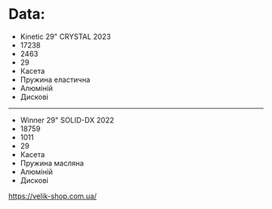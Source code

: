 # Data:
- Kinetic 29" CRYSTAL 2023
- 17238
- 2463
- 29
- Касета
- Пружина еластична
- Алюміній
- Дискові
---
- Winner 29" SOLID-DХ 2022
- 18759
- 1011
- 29
- Касета
- Пружина масляна
- Алюміній
- Дискові


https://velik-shop.com.ua/

